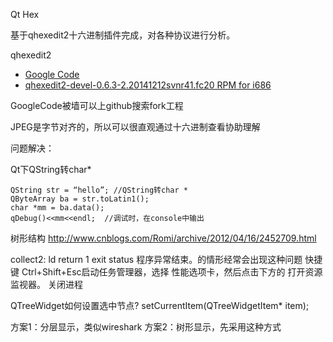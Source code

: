 
Qt Hex 

基于qhexedit2十六进制插件完成，对各种协议进行分析。

qhexedit2 
 * [Google Code](https://code.google.com/p/qhexedit2/)
 * [qhexedit2-devel-0.6.3-2.20141212svnr41.fc20 RPM for i686](http://hany.sk/~hany/RPM/f-updates-20-i386/qhexedit2-devel-0.6.3-2.20141212svnr41.fc20.i686.html)

 GoogleCode被墙可以上github搜索fork工程

 JPEG是字节对齐的，所以可以很直观通过十六进制查看协助理解



问题解决：

Qt下QString转char*
```
QString str = “hello”; //QString转char *  
QByteArray ba = str.toLatin1();  
char *mm = ba.data();  
qDebug()<<mm<<endl;  //调试时，在console中输出  
```

树形结构
http://www.cnblogs.com/Romi/archive/2012/04/16/2452709.html

collect2: ld return 1 exit status
程序异常结束。的情形经常会出现这种问题
快捷键 Ctrl+Shift+Esc启动任务管理器，选择 性能选项卡，然后点击下方的 打开资源监视器。 
关闭进程

QTreeWidget如何设置选中节点?
setCurrentItem(QTreeWidgetItem* item);

方案1：分层显示，类似wireshark
方案2：树形显示，先采用这种方式